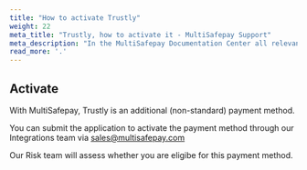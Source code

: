 ```yaml
---
title: "How to activate Trustly"
weight: 22
meta_title: "Trustly, how to activate it - MultiSafepay Support"
meta_description: "In the MultiSafepay Documentation Center all relevant information regarding our Plugins and API. As well as Support pages for Payment Method, Tools and General Questions. You can also find the contact details of our Support Team and Integration Team."
read_more: '.'
---
```

## Activate
With MultiSafepay, Trustly is an additional (non-standard) payment method. 

You can submit the application to activate the payment method through our Integrations team via <sales@multisafepay.com>

Our Risk team will assess whether you are eligibe for this payment method.

